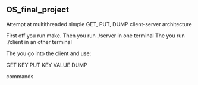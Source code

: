 ## OS_final_project
Attempt at multithreaded simple GET, PUT, DUMP client-server architecture

First off you run make.
Then you run ./server in one terminal
The you run ./client in an other terminal


The you go into the client and use:

GET KEY
PUT KEY VALUE
DUMP

commands
